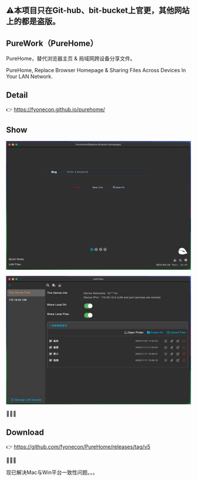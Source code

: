 ## ⚠️本项目只在Git-hub、bit-bucket上官更，其他网站上的都是盗版。

## PureWork（PureHome）
PureHome，替代浏览器主页 & 局域网跨设备分享文件。 

PureHome, Replace Browser Homepage & Sharing Files Across Devices In Your LAN Network.

## Detail
👉 https://fyonecon.github.io/purehome/

## Show
![Homepage](./en/home.png "Homepage主页")

![LanFiles](./en/lan.png "LanFiles局域网")

🎉🎉🎉

## Download
👉 https://github.com/fyonecon/PureHome/releases/tag/v5

🎉🎉🎉

现已解决Mac与Win平台一致性问题。。。
